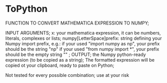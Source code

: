 # ToPython

FUNCTION TO CONVERT MATHEMATICA EXPRESSION TO NUMPY;

INPUT ARGUMENTS;
x: your mathematica expression, it can be numbers, literals, 
complexes or lists;
numpy\[LetterSpace]prefix: string defining your Numpy import prefix, 
e.g.:
if your used "import numpy as np", your prefix should be the string 
"np"
if your used "from numpy import *", your prefix should be the empty 
string ""
;
OUTPUT;
the Numpy python-ready expression (to be copied as a string);
The formatted expression will be copied ot your clipboard, ready to paste on Python;

Not tested for every possible combination; use at your risk
